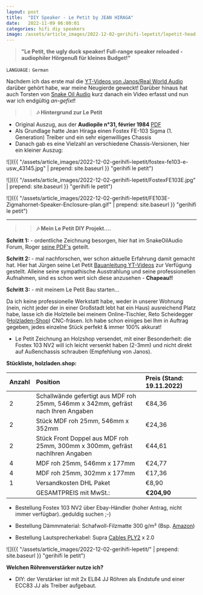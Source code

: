 ```yaml
---
layout: post
title:  "DIY Speaker - Le Petit by JEAN HIRAGA"
date:   2022-11-09 06:00:01
categories: hifi diy speakers
image: /assets/article_images/2022-12-02-gerihifi-lepetit/lepetit-head.png
---
```


>**"Le Petit, the ugly duck speaker! Full-range speaker reloaded - audiophiler Hörgenuß für kleines Budget!"**

`LANGUAGE:` `German`

Nachdem ich das erste mal die [YT-Videos von Janos/Real World Audio](https://www.youtube.com/watch?v=N7FF3AjmmDE&list=PLe6evB19z4Amx82av-r2jUlAn6gGVDpyU) darüber gehört habe, war meine Neugierde geweckt! Darüber hinaus hat auch Torsten von [Snake Oil Audio](https://www.youtube.com/channel/UCQFGU3xz1EL20pDYVyTk9LQ) kurz danach ein Video erfasst und nun war ich endgültig _an-gefixt_!

>>**:notes: Hintergrund zur Le Petit**

- Original Auszug, aus der **Audiopile n°31, février 1984** [PDF](/assets/article_images/2022-12-02-gerihifi-lepetit/LeFostexFE-103Sigma.pdf)
- Als Grundlage hatte Jean Hiraga einen Fostex FE-103 Sigma (1. Generation) Treiber und ein sehr eigenwilliges Chassis
- Danach gab es eine Vielzahl an verschiedene Chassis-Versionen, hier ein kleiner Auszug:

![]({{ "/assets/article_images/2022-12-02-gerihifi-lepetit/fostex-fe103-e-usw_43145.jpg" | prepend: site.baseurl }} "gerihifi le petit")

![]({{ "/assets/article_images/2022-12-02-gerihifi-lepetit/FostexFE103E.jpg" | prepend: site.baseurl }} "gerihifi le petit")

![]({{ "/assets/article_images/2022-12-02-gerihifi-lepetit/FE103E-Zigmahornet-Speaker-Enclosure-plan.gif" | prepend: site.baseurl }} "gerihifi le petit")

---

>>**:notes: Mein Le Petit DIY Projekt....**

**Schritt 1:** - ordentliche Zeichnung besorgen, hier hat im SnakeOilAudio Forum, Roger [seine PDF's](/assets/article_images/2022-12-02-gerihifi-lepetit/le-petit-blau-zeichnung.pdf) geteilt.

**Schritt 2:** - mal nachforschen, wer schon aktuelle Erfahrung damit gemacht hat. Hier hat Jürgen seine Let Petit [Bauanleitung YT-Videos](https://www.youtube.com/channel/UCFn3W7mRvwkY7bviZ8eDoYQ) zur Verfügung gestellt. Alleine seine sympathische Ausstrahlung und seine professionellen Aufnahmen, sind es schon wert sich diese anzusehen - **Chapeau!!**

**Schritt 3:** - mit meinem Le Petit Bau starten...

Da ich keine professionelle Werkstatt habe, weder in unserer Wohnung (nein, nicht jeder der in einer Großstadt lebt hat ein Haus) ausreichend Platz habe, lasse ich die Holzteile bei meinem Online-Tischler, Reto Scheidegger ([Holzladen-Shop](https://holzladen.shop/)) CNC-fräsen. Ich habe schon einiges bei Ihm in Auftrag gegeben, jedes einzelne Stück perfekt & immer 100% akkurat!

- Le Petit Zeichnung an Holzshop versendet, mit einer Besonderheit: die Fostex 103 NV2 will ich leicht versenkt haben (2-3mm) und nicht direkt auf Außenchassis schrauben (Empfehlung von Janos).

**Stückliste, holzladen.shop:**

| Anzahl | Position | Preis (Stand: 19.11.2022) |
| :--- | :--- |  :--- |
| 2 | Schallwände gefertigt aus MDF roh 25mm, 546mm x 342mm, gefräst nach Ihren Angaben | €84,36 |
| 2 | Stück MDF roh 25mm, 546mm x 352mm | €24,36 |
| 2 | Stück Front Doppel aus MDF roh 25mm, 300mm x 300mm, gefräst nachIhren Angaben | €44,61 |
| 4 | MDF roh 25mm, 546mm x 177mm | €24,77 |
| 4 | MDF roh 25mm, 302mm x 177mm | €17,36 |
| 1 | Versandkosten DHL Paket | €8,90 |
| | GESAMTPREIS mit MwSt.: | **€204,90** |

- Bestellung Fostex 103 NV2 über Ebay-Händler (hoher Antrag, nicht immer verfügbar)..geduldig suchen ;-)

- Bestellung Dämmmaterial: Schafwoll-Filzmatte 300 g/m² (Bsp. [Amazon](https://www.amazon.de/gp/product/B0154PEM6S))

- Bestellung Lautsprecherkabel: Supra [Cables PLY2](https://www.highend-audiokabel.de/supra-cables-ply-2-x-20-lautsprecherkabel-meterware.html) x 2.0


![]({{ "/assets/article_images/2022-12-02-gerihifi-lepetit/" | prepend: site.baseurl }} "gerihifi le petit")

**Welchen Röhrenverstärker nutze ich?**

- DIY: der Verstärker ist mit 2x EL84 JJ Röhren als Endstufe und einer ECC83 JJ als Treiber aufgebaut.